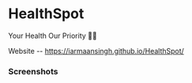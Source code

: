 # HealthSpot 
 Your Health Our Priority 🧑‍⚕️

Website -- https://iarmaansingh.github.io/HealthSpot/


### Screenshots
